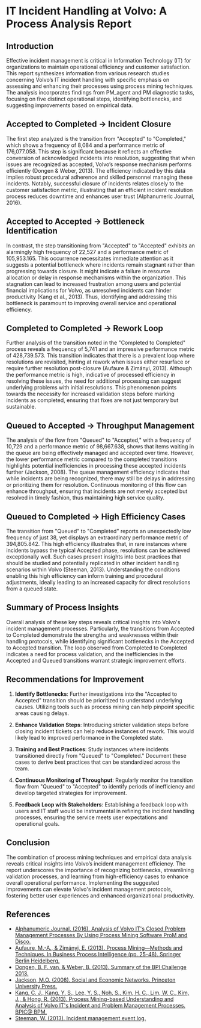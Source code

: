 # IT Incident Handling at Volvo: A Process Analysis Report

## Introduction

Effective incident management is critical in Information Technology (IT) for organizations to maintain operational efficiency and customer satisfaction. This report synthesizes information from various research studies concerning Volvo’s IT incident handling with specific emphasis on assessing and enhancing their processes using process mining techniques. The analysis incorporates findings from PM_agent and PM diagnostic tasks, focusing on five distinct operational steps, identifying bottlenecks, and suggesting improvements based on empirical data. 

## Accepted to Completed -> Incident Closure

The first step analyzed is the transition from "Accepted" to "Completed," which shows a frequency of 8,084 and a performance metric of 176,077.058. This step is significant because it reflects an effective conversion of acknowledged incidents into resolution, suggesting that when issues are recognized as accepted, Volvo’s response mechanism performs efficiently (Dongen & Weber, 2013). The efficiency indicated by this data implies robust procedural adherence and skilled personnel managing these incidents. Notably, successful closure of incidents relates closely to the customer satisfaction metric, illustrating that an efficient incident resolution process reduces downtime and enhances user trust (Alphanumeric Journal, 2016). 

## Accepted to Accepted -> Bottleneck Identification

In contrast, the step transitioning from "Accepted" to "Accepted" exhibits an alarmingly high frequency of 22,527 and a performance metric of 105,953.165. This occurrence necessitates immediate attention as it suggests a potential bottleneck where incidents remain stagnant rather than progressing towards closure. It might indicate a failure in resource allocation or delay in response mechanisms within the organization. This stagnation can lead to increased frustration among users and potential financial implications for Volvo, as unresolved incidents can hinder productivity (Kang et al., 2013). Thus, identifying and addressing this bottleneck is paramount to improving overall service and operational efficiency.

## Completed to Completed -> Rework Loop

Further analysis of the transition noted in the "Completed to Completed" process reveals a frequency of 5,741 and an impressive performance metric of 428,739.573. This transition indicates that there is a prevalent loop where resolutions are revisited, hinting at rework when issues either resurface or require further resolution post-closure (Aufaure & Zimányi, 2013). Although the performance metric is high, indicative of processed efficiency in resolving these issues, the need for additional processing can suggest underlying problems with initial resolutions. This phenomenon points towards the necessity for increased validation steps before marking incidents as completed, ensuring that fixes are not just temporary but sustainable.

## Queued to Accepted -> Throughput Management

The analysis of the flow from "Queued" to "Accepted," with a frequency of 10,729 and a performance metric of 98,667.638, shows that items waiting in the queue are being effectively managed and accepted over time. However, the lower performance metric compared to the completed transitions highlights potential inefficiencies in processing these accepted incidents further (Jackson, 2008). The queue management efficiency indicates that while incidents are being recognized, there may still be delays in addressing or prioritizing them for resolution. Continuous monitoring of this flow can enhance throughput, ensuring that incidents are not merely accepted but resolved in timely fashion, thus maintaining high service quality.

## Queued to Completed -> High Efficiency Cases

The transition from "Queued" to "Completed" reports an unexpectedly low frequency of just 38, yet displays an extraordinary performance metric of 394,805.842. This high efficiency illustrates that, in rare instances where incidents bypass the typical Accepted phase, resolutions can be achieved exceptionally well. Such cases present insights into best practices that should be studied and potentially replicated in other incident handling scenarios within Volvo (Steeman, 2013). Understanding the conditions enabling this high efficiency can inform training and procedural adjustments, ideally leading to an increased capacity for direct resolutions from a queued state.

## Summary of Process Insights

Overall analysis of these key steps reveals critical insights into Volvo's incident management processes. Particularly, the transitions from Accepted to Completed demonstrate the strengths and weaknesses within their handling protocols, while identifying significant bottlenecks in the Accepted to Accepted transition. The loop observed from Completed to Completed indicates a need for process validation, and the inefficiencies in the Accepted and Queued transitions warrant strategic improvement efforts.

## Recommendations for Improvement

1. **Identify Bottlenecks**: Further investigations into the "Accepted to Accepted" transition should be prioritized to understand underlying causes. Utilizing tools such as process mining can help pinpoint specific areas causing delays.

2. **Enhance Validation Steps**: Introducing stricter validation steps before closing incident tickets can help reduce instances of rework. This would likely lead to improved performance in the Completed state.

3. **Training and Best Practices**: Study instances where incidents transitioned directly from "Queued" to "Completed." Document these cases to derive best practices that can be standardized across the team.

4. **Continuous Monitoring of Throughput**: Regularly monitor the transition flow from "Queued" to "Accepted" to identify periods of inefficiency and develop targeted strategies for improvement.

5. **Feedback Loop with Stakeholders**: Establishing a feedback loop with users and IT staff would be instrumental in refining the incident handling processes, ensuring the service meets user expectations and operational goals.

## Conclusion

The combination of process mining techniques and empirical data analysis reveals critical insights into Volvo’s incident management efficiency. The report underscores the importance of recognizing bottlenecks, streamlining validation processes, and learning from high-efficiency cases to enhance overall operational performance. Implementing the suggested improvements can elevate Volvo's incident management protocols, fostering better user experiences and enhanced organizational productivity.

## References
- [Alphanumeric Journal. (2016). Analysis of Volvo IT's Closed Problem Management Processes By Using Process Mining Software ProM and Disco.](https://alphanumericjournal.com/article/analysis-of-volvo-its-closed-problem-management-processes-by-using-process-mining-software-prom-and-disco)
- [Aufaure, M.-A., & Zimányi, E. (2013). Process Mining—Methods and Techniques. In Business Process Intelligence (pp. 25-48). Springer Berlin Heidelberg.](https://link.springer.com/chapter/10.1007/978-3-642-38234-3_3)
- [Dongen, B. F. van, & Weber, B. (2013). Summary of the BPI Challenge 2013.](https://www.semanticscholar.org/paper/Summary-of-the-BPI-Challenge-2013-Dongen-Weber/8025a0ebfa4efffd946e93b2efd8532d29d20aef)
- [Jackson, M.O. (2008). Social and Economic Networks. Princeton University Press.](https://press.princeton.edu/books/paperback/9780691131591/social-and-economic-networks)
- [Kang, C. J., Kang, Y. S., Lee, Y. S., Noh, S., Kim, H. C., Lim, W. C., Kim, J., & Hong, R. (2013). Process Mining-based Understanding and Analysis of Volvo IT's Incident and Problem Management Processes. BPIC@ BPM.](https://www.academia.edu/126261049/Volvo_Incident_and_Problem_Management_Behavior_Analysis)
- [Steeman, W. (2013). Incident management event log.](https://doi.org/10.4121/uuid:500573e6-accc-4b0c-9576-aa5468b10cee)